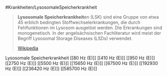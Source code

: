 #Krankheiten/LysosomaleSpeicherkrankheit

> **Lysosomale Speicherkrankheit**en (LSK) sind eine Gruppe von etwa 45 erblich bedingten Stoffwechselerkrankungen, die durch Fehlfunktionen im Lysosom ausgelöst werden. Die Erkrankungen sind monogenetisch. In der angelsächsischen Fachliteratur wird meist der Begriff Lysosomal Storage Diseases (LSDs) verwendet.
>
> [Wikipedia](https://de.wikipedia.org/wiki/Lysosomale%20Speicherkrankheit)

Lysosomale Speicherkrankheit
[[80 Hz (E)]]
[[410 Hz (E)]]
[[950 Hz (E)]]
[[2750 Hz (E)]]
[[5500 Hz (E)]]
[[15650 Hz (E)]]
[[67500 Hz (E)]]
[[192930 Hz (E)]]
[[236420 Hz (E)]]
[[585700 Hz (E)]]